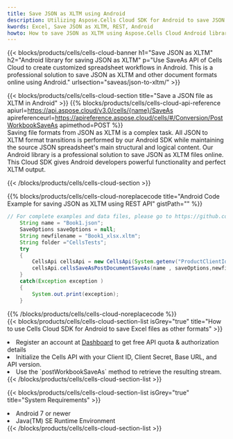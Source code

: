 ```yaml
---
title: Save JSON as XLTM using Android 
description: Utilizing Aspose.Cells Cloud SDK for Android to save JSON format file as XLTM format file. 
kwords: Excel, Save JSON as XLTM, REST, Android
howto: How to save JSON as XLTM using Aspose.Cells Cloud Android library.
---
```



{{< blocks/products/cells/cells-cloud-banner h1="Save JSON as XLTM" h2="Android library for saving JSON as XLTM" p="Use SaveAs API of Cells Cloud to create customized spreadsheet workflows in Android. This is a professional solution to save JSON as XLTM and other document formats online using Android." urlsection="saveas/json-to-xltm/" >}}

{{< blocks/products/cells/cells-cloud-section  title="Save a JSON file as XLTM in Android" >}}
{{% blocks/products/cells/cells-cloud-api-reference  apiurl=https://api.aspose.cloud/v3.0/cells/{name}/SaveAs  apireferenceurl=https://apireference.aspose.cloud/cells/#/Conversion/PostWorkbookSaveAs  apimethod=POST %}}
<br/>
Saving file formats from JSON as XLTM is a complex task. All JSON to XLTM format transitions is performed by our Android SDK while maintaining the source JSON spreadsheet's main structural and logical content. Our Android library is a professional solution to save JSON as XLTM files online. This Cloud SDK gives Android developers powerful functionality and perfect XLTM output.

{{< /blocks/products/cells/cells-cloud-section >}}

{{% blocks/products/cells/cells-cloud-noreplacecode title="Android Code Example for saving JSON as XLTM using REST API" gistPath="" %}}
  
```java
// For complete examples and data files, please go to https://github.com/aspose-cells-cloud/aspose-cells-cloud-android/
    String name = "Book1.json";
    SaveOptions saveOptions = null;
    String newfilename = "Book1_xlsx.xltm";
    String folder ="CellsTests";
    try
    {
        CellsApi cellsApi = new CellsApi(System.getenv("ProductClientId"), System.getenv("ProductClientSecret"));
        cellsApi.cellsSaveAsPostDocumentSaveAs(name , saveOptions,newfilename,false,false,folder,null,null,null,true);                       
    }
    catch(Exception exception )
    {
        System.out.print(exception);
    }
```
  
{{% /blocks/products/cells/cells-cloud-noreplacecode  %}}
<br/>
{{< blocks/products/cells/cells-cloud-section-list isGrey="true"  title="How to use Cells Cloud SDK for Android to save Excel files as other formats" >}}
<li>Register an account at <a href="https://dashboard.aspose.cloud/">Dashboard</a> to get free API quota & authorization details</li>
<li>Initialize the Cells API with your Client ID, Client Secret, Base URL, and API version.</li>
<li>Use the `postWorkbookSaveAs` method to retrieve the resulting stream.</li>
{{< /blocks/products/cells/cells-cloud-section-list >}}

{{< blocks/products/cells/cells-cloud-section-list isGrey="true"  title="System Requirements" >}}
<li>Android 7 or newer</li>
<li>Java(TM) SE Runtime Environment</li>
{{< /blocks/products/cells/cells-cloud-section-list >}}
